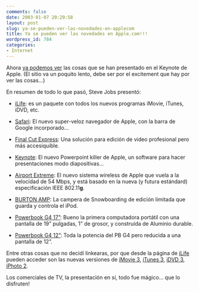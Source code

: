 ```yaml
---
comments: false
date: 2003-01-07 20:29:58
layout: post
slug: ya-se-pueden-ver-las-novedades-en-applecom
title: Ya se pueden ver las novedades en Apple.com!!!
wordpress_id: 784
categories:
- Internet
---
```


Ahora [ya podemos ver](http://www.apple.com/) las cosas que se han presentado en el Keynote de Apple. (El sitio va un poquito lento, debe ser por el excitement que hay por ver las cosas…)





En resumen de todo lo que pasó, Steve Jobs presentó:





  


  * [iLife](http://www.apple.com/ilife/): es un paquete con todos los nuevos programas iMovie, iTunes, iDVD, etc.


  * [Safari](http://www.apple.com/safari/): El nuevo super-veloz navegador de Apple, con la barra de Google incorporado…


  * [Final Cut Express](http://www.apple.com/finalcutexpress/): Una solución para edición de video profesional pero más accesiquible.


  * [Keynote](http://www.apple.com/keynote/): El nuevo Powerpoint killer de Apple, un software para hacer presentaciones modo diapositivas…


  * [Airport Extreme](http://www.apple.com/airport/): El nuevo sistema wireless de Apple que vuela a la velocidad de 54 Mbps, y está basado en la nueva (y futura estándard) especificación IEEE 802.11**g**.


  * [BURTON AMP](http://www.apple.com/ipod/burton/): La campera de Snowboarding de edición limitada que guarda y controla el iPod.


  * [Powerbook G4 17”](http://www.apple.com/powerbook/index17.html): Bueno la primera computadora portátil con una pantalla de 19” pulgadas, 1” de grosor, y construída de Aluminio durable.


  * [Powerbook G4 12”](http://www.apple.com/powerbook/index12.html): Toda la potencia del PB G4 pero reducida a una pantalla de 12”.





Entre otras cosas que no decidí linkearas, por que desde la página de [iLife](http://www.apple.com/ilife/) pueden acceder son las nuevas versiones de [iMovie 3](http://www.apple.com/imovie/), [iTunes 3](http://www.apple.com/itunes/), [iDVD 3](http://www.apple.com/idvd/), [iPhoto 2](http://www.apple.com/iphoto/).





Los comerciales de TV, la presentación en sí, todo fue mágico… que lo disfruten!




 
